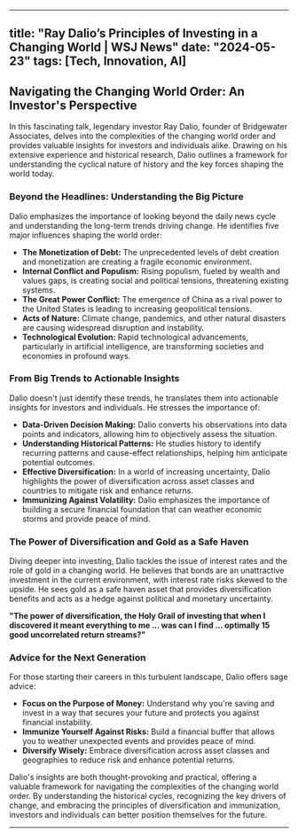
---
title: "Ray Dalio’s Principles of Investing in a Changing World | WSJ News"
date: "2024-05-23"
tags: [Tech, Innovation, AI]
---

## Navigating the Changing World Order: An Investor's Perspective

In this fascinating talk, legendary investor Ray Dalio, founder of Bridgewater Associates, delves into the complexities of the changing world order and provides valuable insights for investors and individuals alike. Drawing on his extensive experience and historical research, Dalio outlines a framework for understanding the cyclical nature of history and the key forces shaping the world today.

### Beyond the Headlines: Understanding the Big Picture

Dalio emphasizes the importance of looking beyond the daily news cycle and understanding the long-term trends driving change. He identifies five major influences shaping the world order:

* **The Monetization of Debt:** The unprecedented levels of debt creation and monetization are creating a fragile economic environment.
* **Internal Conflict and Populism:** Rising populism, fueled by wealth and values gaps, is creating social and political tensions, threatening existing systems.
* **The Great Power Conflict:** The emergence of China as a rival power to the United States is leading to increasing geopolitical tensions.
* **Acts of Nature:** Climate change, pandemics, and other natural disasters are causing widespread disruption and instability.
* **Technological Evolution:** Rapid technological advancements, particularly in artificial intelligence, are transforming societies and economies in profound ways.

### From Big Trends to Actionable Insights

Dalio doesn't just identify these trends, he translates them into actionable insights for investors and individuals. He stresses the importance of:

* **Data-Driven Decision Making:** Dalio converts his observations into data points and indicators, allowing him to objectively assess the situation.
* **Understanding Historical Patterns:** He studies history to identify recurring patterns and cause-effect relationships, helping him anticipate potential outcomes.
* **Effective Diversification:** In a world of increasing uncertainty, Dalio highlights the power of diversification across asset classes and countries to mitigate risk and enhance returns.
* **Immunizing Against Volatility:** Dalio emphasizes the importance of building a secure financial foundation that can weather economic storms and provide peace of mind.

### The Power of Diversification and Gold as a Safe Haven

Diving deeper into investing, Dalio tackles the issue of interest rates and the role of gold in a changing world. He believes that bonds are an unattractive investment in the current environment, with interest rate risks skewed to the upside. He sees gold as a safe haven asset that provides diversification benefits and acts as a hedge against political and monetary uncertainty. 

**"The power of diversification, the Holy Grail of investing that when I discovered it meant everything to me ... was can I find ... optimally 15 good uncorrelated return streams?"**

### Advice for the Next Generation

For those starting their careers in this turbulent landscape, Dalio offers sage advice:

* **Focus on the Purpose of Money:** Understand why you're saving and invest in a way that secures your future and protects you against financial instability.
* **Immunize Yourself Against Risks:** Build a financial buffer that allows you to weather unexpected events and provides peace of mind.
* **Diversify Wisely:**  Embrace diversification across asset classes and geographies to reduce risk and enhance potential returns.

Dalio's insights are both thought-provoking and practical, offering a valuable framework for navigating the complexities of the changing world order. By understanding the historical cycles, recognizing the key drivers of change, and embracing the principles of diversification and immunization, investors and individuals can better position themselves for the future.

---
        